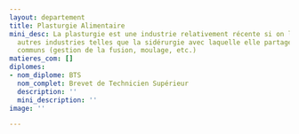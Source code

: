 ```yaml
---
layout: departement
title: Plasturgie Alimentaire
mini_desc: La plasturgie est une industrie relativement récente si on la compare aux
  autres industries telles que la sidérurgie avec laquelle elle partage certains points
  communs (gestion de la fusion, moulage, etc.)
matieres_com: []
diplomes:
- nom_diplome: BTS
  nom_complet: Brevet de Technicien Supérieur
  description: ''
  mini_description: ''
image: ''

---
```

